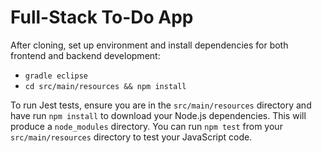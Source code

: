 # Full-Stack To-Do App

After cloning, set up environment and install dependencies for both frontend and backend development:
* `gradle eclipse`
* `cd src/main/resources && npm install`

To run Jest tests, ensure you are in the `src/main/resources` directory and have run `npm install` to download your Node.js dependencies. This will produce a `node_modules` directory. You can run `npm test` from your `src/main/resources` directory to test your JavaScript code.
